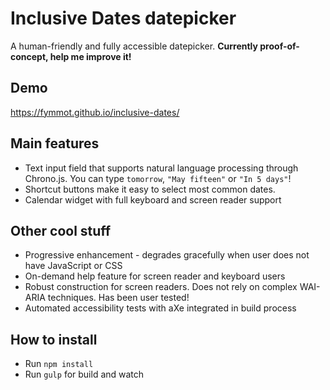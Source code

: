 
# Inclusive Dates datepicker
A human-friendly and fully accessible datepicker. **Currently proof-of-concept, help me improve it!**

## Demo
https://fymmot.github.io/inclusive-dates/

## Main features
* Text input field that supports natural language processing through Chrono.js. You can type ```tomorrow```, ```"May fifteen"``` or ```"In 5 days"```! 
* Shortcut buttons make it easy to select most common dates.
* Calendar widget with full keyboard and screen reader support

## Other cool stuff
* Progressive enhancement - degrades gracefully when user does not have JavaScript or CSS
* On-demand help feature for screen reader and keyboard users
* Robust construction for screen readers. Does not rely on complex WAI-ARIA techniques. Has been user tested!
* Automated accessibility tests with aXe integrated in build process


## How to install
* Run ```npm install```
* Run ```gulp``` for build and watch
